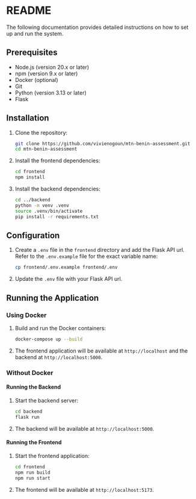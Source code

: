 # README

The following documentation provides detailed instructions on how to set up and run the system.

## Prerequisites

- Node.js (version 20.x or later)
- npm (version 9.x or later)
- Docker (optional)
- Git
- Python (version 3.13 or later)
- Flask

## Installation

1. Clone the repository:

   ```sh
   git clone https://github.com/vivienogoun/mtn-benin-assessment.git
   cd mtn-benin-assessment
   ```

2. Install the frontend dependencies:

   ```sh
   cd frontend
   npm install
   ```

3. Install the backend dependencies:
   ```sh
   cd ../backend
   python -m venv .venv
   source .venv/bin/activate
   pip install -r requirements.txt
   ```

## Configuration

1. Create a `.env` file in the `frontend` directory and add the Flask API url. Refer to the `.env.example` file for the exact variable name:

   ```sh
   cp frontend/.env.example frontend/.env
   ```

2. Update the `.env` file with your Flask API url.

## Running the Application

### Using Docker

1. Build and run the Docker containers:

   ```sh
   docker-compose up --build
   ```

2. The frontend application will be available at `http://localhost` and the backend at `http://localhost:5000`.

### Without Docker

#### Running the Backend

1. Start the backend server:

   ```sh
   cd backend
   flask run
   ```

2. The backend will be available at `http://localhost:5000`.

#### Running the Frontend

1. Start the frontend application:

   ```sh
   cd frontend
   npm run build
   npm run start
   ```

2. The frontend will be available at `http://localhost:5173`.
